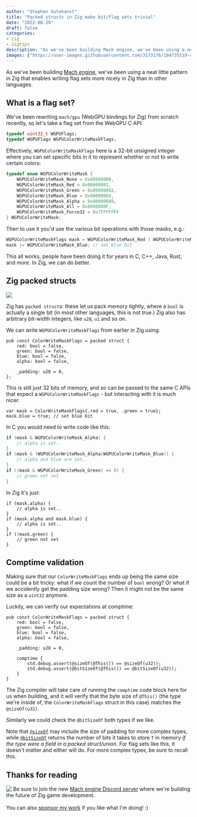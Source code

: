 ```yaml
---
author: "Stephen Gutekanst"
title: "Packed structs in Zig make bit/flag sets trivial"
date: "2022-08-29"
draft: false
categories:
- zig
- zigtips
description: "As we've been building Mach engine, we've been using a neat little pattern in Zig that enables writing flag sets more nicely in Zig than in other languages. Here's a brief explainer."
images: ["https://user-images.githubusercontent.com/3173176/184735519-cc78d19d-73e8-4914-8f3d-fc3a15d00bb7.png"]
---
```


As we've been building [Mach engine](https://machengine.org/), we've been using a neat little pattern in Zig that enables writing flag sets more nicely in Zig than in other languages.

## What is a flag set?

We've been rewriting `mach/gpu` (WebGPU bindings for Zig) from scratch recently, so let's take a flag set from the WebGPU C API:

```c
typedef uint32_t WGPUFlags;
typedef WGPUFlags WGPUColorWriteMaskFlags;
```

Effectively, `WGPUColorWriteMaskFlags` here is a 32-bit unsigned integer where you can set specific bits in it to represent whether or not to write certain colors:

```c
typedef enum WGPUColorWriteMask {
    WGPUColorWriteMask_None = 0x00000000,
    WGPUColorWriteMask_Red = 0x00000001,
    WGPUColorWriteMask_Green = 0x00000002,
    WGPUColorWriteMask_Blue = 0x00000004,
    WGPUColorWriteMask_Alpha = 0x00000008,
    WGPUColorWriteMask_All = 0x0000000F,
    WGPUColorWriteMask_Force32 = 0x7FFFFFFF
} WGPUColorWriteMask;
```

Then to use it you'd use the various bit operations with those masks, e.g.:

```c
WGPUColorWriteMaskFlags mask = WGPUColorWriteMask_Red | WGPUColorWriteMask_Green;
mask |= WGPUColorWriteMask_Blue; // set blue bit
```

This all works, people have been doing it for years in C, C++, Java, Rust, and more. In Zig, we can do better.

## Zig packed structs

<img class="color-auto" style="max-height: 300px;" src="https://user-images.githubusercontent.com/3173176/184735519-cc78d19d-73e8-4914-8f3d-fc3a15d00bb7.png" />

Zig has `packed struct`s: these let us pack memory tightly, where a `bool` is actually a single bit (in most other languages, this is not true.) Zig also has arbitrary bit-width integers, like `u28`, `u1` and so on.

We can write `WGPUColorWriteMaskFlags` from earlier in Zig using:

```zig
pub const ColorWriteMaskFlags = packed struct {
    red: bool = false,
    green: bool = false,
    blue: bool = false,
    alpha: bool = false,

    _padding: u28 = 0,
};
```

This is still just 32 bits of memory, and so can be passed to the same C APIs that expect a `WGPUColorWriteMaskFlags` - but interacting with it is much nicer:

```zig
var mask = ColorWriteMaskFlags{.red = true, .green = true};
mask.blue = true; // set blue bit
```

In C you would need to write code like this:

```c
if (mask & WGPUColorWriteMask_Alpha) {
    // alpha is set..
}
if (mask & (WGPUColorWriteMask_Alpha|WGPUColorWriteMask_Blue)) {
    // alpha and blue are set..
}
if ((mask & WGPUColorWriteMask_Green) == 0) {
    // green not set
}
```

In Zig it's just:

```zig
if (mask.alpha) {
    // alpha is set..
}
if (mask.alpha and mask.blue) {
    // alpha is set..
}
if (!mask.green) {
    // green not set
}
```

## Comptime validation

Making sure that our `ColorWriteMaskFlags` ends up being the same size could be a bit tricky: what if we count the number of `bool` wrong? Or what if we accidently get the padding size wrong? Then it might not be the same size as a `uint32` anymore.

Luckily, we can verify our expectations at comptime:

```zig
pub const ColorWriteMaskFlags = packed struct {
    red: bool = false,
    green: bool = false,
    blue: bool = false,
    alpha: bool = false,

    _padding: u28 = 0,

    comptime {
        std.debug.assert(@sizeOf(@This()) == @sizeOf(u32));
        std.debug.assert(@bitSizeOf(@This()) == @bitSizeOf(u32));
    }
}
```

The Zig compiler will take care of running the `comptime` code block here for us when building, and it will verify that the byte size of `@This()` (the type we're inside of, the `ColorWriteMaskFlags` struct in this case) matches the `@sizeOf(u32)`.

Similarly we could check the `@bitSizeOf` both types if we like.

Note that [`@sizeOf`](https://ziglang.org/documentation/master/#sizeOf) may include the size of padding for more complex types, while [`@bitSizeOf`](https://ziglang.org/documentation/master/#bitSizeOf) returns the number of bits it takes to store `T` in memory _if the type were a field in a packed struct/union_. For flag sets like this, it doesn't matter and either will do. For more complex types, be sure to recall this.


## Thanks for reading

<img align="left" style="max-height: 150px;" src="https://user-images.githubusercontent.com/3173176/187348488-0b52e87d-3a48-421c-9402-be78e32b5a20.png"></img>
Be sure to join the new [Mach engine Discord server](https://discord.gg/XNG3NZgCqp) where we're building the future of Zig game development.
<br><br>
You can also [sponsor my work](https://github.com/sponsors/slimsag) if you like what I'm doing! :)
